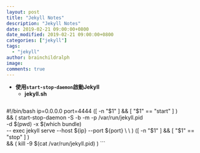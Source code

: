 ```yaml
---
layout: post
title: "Jekyll Notes"
description: "Jekyll Notes"
date: 2019-02-21 09:00:00+0800
date_modified: 2019-02-21 09:00:00+0800
categories: ["jekyll"]
tags:
  - "jekyll"
author: brainchildralph
image:
comments: true
---
```


+ **使用`start-stop-daemon`啟動Jekyll**
  - **jekyll.sh**
    ```
#!/bin/bash
ip=0.0.0.0
port=4444
([ -n "$1" ] && [ "$1" == "start" ] ) \
  && ( start-stop-daemon -S -b -m -p /var/run/jekyll.pid \
  -d $(pwd) -x $(which bundle) \
  -- exec jekyll serve --host ${ip} --port ${port} \
 \
)
([ -n "$1" ] && [ "$1" == "stop" ] ) \
  && ( kill -9 $(cat /var/run/jekyll.pid) )
    ```
